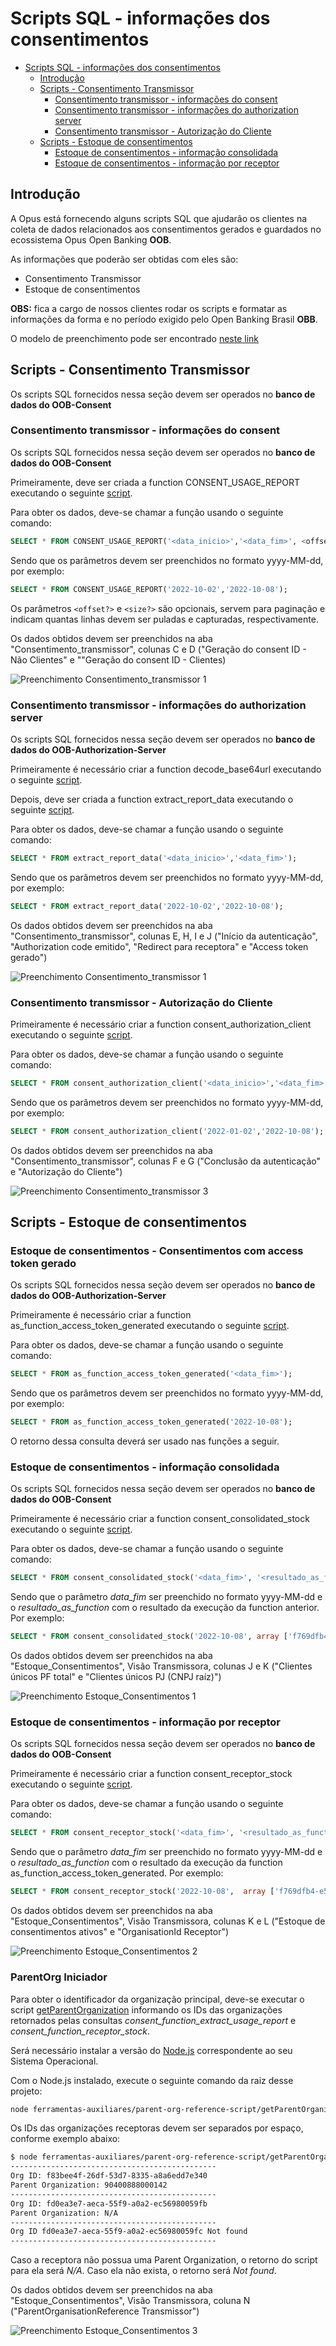 # Scripts SQL - informações dos consentimentos

- [Scripts SQL - informações dos consentimentos](#scripts-sql---informações-dos-consentimentos)
  - [Introdução](#introdução)
  - [Scripts - Consentimento Transmissor](#scripts---consentimento-transmissor)
    - [Consentimento transmissor - informações do consent](#consentimento-transmissor---informações-do-consent)
    - [Consentimento transmissor - informações do authorization server](#consentimento-transmissor---informações-do-authorization-server)
    - [Consentimento transmissor - Autorização do Cliente](#consentimento-transmissor---autorização-do-cliente)    
  - [Scripts - Estoque de consentimentos](#scripts---estoque-de-consentimentos)
    - [Estoque de consentimentos - informação consolidada](#estoque-de-consentimentos---informação-consolidada)
    - [Estoque de consentimentos - informação por receptor](#estoque-de-consentimentos---informação-por-receptor)

## Introdução

A Opus está fornecendo alguns scripts SQL que ajudarão os clientes na coleta
de dados relacionados aos consentimentos gerados e guardados no ecossistema Opus
Open Banking **OOB**.

As informações que poderão ser obtidas com eles são:

- Consentimento Transmissor
- Estoque de consentimentos

**OBS:** fica a cargo de nossos clientes
rodar os scripts e formatar as informações da forma e no período exigido pelo Open
Banking Brasil **OBB**.

O modelo de preenchimento pode ser encontrado [neste link](attachments/fase_2_interoperabilidade_modelo.xlsx)

## Scripts - Consentimento Transmissor

Os scripts SQL fornecidos nessa seção devem ser operados no
**banco de dados do OOB-Consent**

### Consentimento transmissor - informações do consent

Os scripts SQL fornecidos nessa seção devem ser operados no
**banco de dados do OOB-Consent**

Primeiramente, deve ser criada a function CONSENT_USAGE_REPORT executando o seguinte [script](attachments/consent_function_extract_usage_report.sql).

Para obter os dados, deve-se chamar a função usando o seguinte comando:

```sql
SELECT * FROM CONSENT_USAGE_REPORT('<data_inicio>','<data_fim>', <offset?>, <size?>);
```

Sendo que os parâmetros devem ser preenchidos no formato yyyy-MM-dd, por exemplo:

```sql
SELECT * FROM CONSENT_USAGE_REPORT('2022-10-02','2022-10-08');
```

Os parâmetros `<offset?>` e `<size?>` são opcionais, servem para paginação e indicam quantas linhas devem
ser puladas e capturadas, respectivamente.

Os dados obtidos devem ser preenchidos na aba "Consentimento_transmissor", colunas C e D ("Geração do consent ID - Não Clientes" e ""Geração do consent ID   -  Clientes)


![Preenchimento Consentimento_transmissor 1](attachments/img/img_consent_usage_report.png)

### Consentimento transmissor - informações do authorization server

Os scripts SQL fornecidos nessa seção devem ser operados no
**banco de dados do OOB-Authorization-Server**

Primeiramente é necessário criar a function decode_base64url executando o
seguinte [script](attachments/as_function_decode_base64url.sql).

Depois, deve ser criada a function extract_report_data executando o seguinte [script](attachments/as_function_extract_report_data.sql).

Para obter os dados, deve-se chamar a função usando o seguinte comando:

```sql
SELECT * FROM extract_report_data('<data_inicio>','<data_fim>');
```

Sendo que os parâmetros devem ser preenchidos no formato yyyy-MM-dd, por exemplo:

```sql
SELECT * FROM extract_report_data('2022-10-02','2022-10-08');
```

Os dados obtidos devem ser preenchidos na aba "Consentimento_transmissor", colunas E, H, I e J ("Início da autenticação", "Authorization code emitido", "Redirect para receptora" e "Access token gerado")

![Preenchimento Consentimento_transmissor 1](attachments/img/img_extract_report_data.png)

### Consentimento transmissor - Autorização do Cliente

Primeiramente é necessário criar a function consent_authorization_client
executando o seguinte [script](attachments/consent_function_authorization_client.sql).

Para obter os dados, deve-se chamar a função usando o seguinte comando:

```sql
SELECT * FROM consent_authorization_client('<data_inicio>','<data_fim>');
```

Sendo que os parâmetros devem ser preenchidos no formato yyyy-MM-dd, por exemplo:

```sql
SELECT * FROM consent_authorization_client('2022-01-02','2022-10-08');
```

Os dados obtidos devem ser preenchidos na aba "Consentimento_transmissor", colunas F e G ("Conclusão da autenticação" e "Autorização do Cliente")

![Preenchimento Consentimento_transmissor 3](attachments/img/img_consent_authorization_client.png)

## Scripts - Estoque de consentimentos

### Estoque de consentimentos - Consentimentos com access token gerado

Os scripts SQL fornecidos nessa seção devem ser operados no
**banco de dados do OOB-Authorization-Server**

Primeiramente é necessário criar a function as_function_access_token_generated
executando o seguinte [script](attachments/as_function_access_token_generated.sql).

Para obter os dados, deve-se chamar a função usando o seguinte comando:

```sql
SELECT * FROM as_function_access_token_generated('<data_fim>');
```

Sendo que os parâmetros devem ser preenchidos no formato yyyy-MM-dd, por exemplo:

```sql
SELECT * FROM as_function_access_token_generated('2022-10-08');
```

O retorno dessa consulta deverá ser usado nas funções a seguir.

### Estoque de consentimentos - informação consolidada

Os scripts SQL fornecidos nessa seção devem ser operados no
**banco de dados do OOB-Consent**

Primeiramente é necessário criar a function consent_consolidated_stock executando
o seguinte [script](attachments/consent_function_consolidated_stock.sql).

Para obter os dados, deve-se chamar a função usando o seguinte comando:

```sql
SELECT * FROM consent_consolidated_stock('<data_fim>', '<resultado_as_function>');
```

Sendo que o parâmetro *data_fim* ser preenchido no formato yyyy-MM-dd e o *resultado_as_function*
com o resultado da execução da function anterior. Por exemplo:

```sql
SELECT * FROM consent_consolidated_stock('2022-10-08', array ['f769dfb4-e537-4458-9408-42b24ef1edc8','c33da603-f7a6-42af-9eba-d10ca59c463b']);
```

Os dados obtidos devem ser preenchidos na aba "Estoque_Consentimentos", Visão Transmissora, colunas J e K ("Clientes únicos PF total" e "Clientes únicos PJ (CNPJ raíz)")

![Preenchimento Estoque_Consentimentos 1](attachments/img/img_consent_consolidated_stock.png)

### Estoque de consentimentos - informação por receptor

Os scripts SQL fornecidos nessa seção devem ser operados no
**banco de dados do OOB-Consent**

Primeiramente é necessário criar a function consent_receptor_stock executando o
seguinte [script](attachments/consent_function_receptor_stock.sql).

Para obter os dados, deve-se chamar a função usando o seguinte comando:

```sql
SELECT * FROM consent_receptor_stock('<data_fim>', '<resultado_as_function>');
```

Sendo que o parâmetro *data_fim* ser preenchido no formato yyyy-MM-dd e o *resultado_as_function*
com o resultado da execução da function as_function_access_token_generated. Por exemplo:

```sql
SELECT * FROM consent_receptor_stock('2022-10-08',  array ['f769dfb4-e537-4458-9408-42b24ef1edc8','c33da603-f7a6-42af-9eba-d10ca59c463b']);
```

Os dados obtidos devem ser preenchidos na aba "Estoque_Consentimentos", Visão Transmissora, colunas K e L ("Estoque de consentimentos ativos" e "OrganisationId Receptor")

![Preenchimento Estoque_Consentimentos 2](attachments/img/img_consent_receptor_stock.png)

### ParentOrg Iniciador

Para obter o identificador da organização principal, deve-se executar o script [getParentOrganization](../parent-org-reference-script/getParentOrganization.js)
informando os IDs das organizações retornados pelas consultas
*consent_function_extract_usage_report* e *consent_function_receptor_stock*.

Será necessário instalar a versão do [Node.js](https://nodejs.org/en/download)
correspondente ao seu Sistema Operacional.

Com o Node.js instalado, execute o seguinte comando da raiz desse projeto:

```bash
node ferramentas-auxiliares/parent-org-reference-script/getParentOrganization.js [IDs das Orgs Iniciadoras]
```

Os IDs das organizações receptoras devem ser separados por espaço,
conforme exemplo abaixo:

```bash
$ node ferramentas-auxiliares/parent-org-reference-script/getParentOrganization.js f83bee4f-26df-53d7-8335-a8a6edd7e340 fd0ea3e7-aeca-55f9-a0a2-ec56980059fb fd0ea3e7-aeca-55f9-a0a2-ec56980059fc
----------------------------------------------
Org ID: f83bee4f-26df-53d7-8335-a8a6edd7e340
Parent Organization: 90400888000142
----------------------------------------------
Org ID: fd0ea3e7-aeca-55f9-a0a2-ec56980059fb
Parent Organization: N/A
----------------------------------------------
Org ID fd0ea3e7-aeca-55f9-a0a2-ec56980059fc Not found
----------------------------------------------
```

Caso a receptora não possua uma Parent Organization, o retorno do script para
ela será *N/A*. Caso ela não exista, o retorno será *Not found*.

Os dados obtidos devem ser preenchidos na aba "Estoque_Consentimentos", Visão Transmissora, coluna N ("ParentOrganisationReference
Transmissor")

![Preenchimento Estoque_Consentimentos 3](attachments/img/img_getParentOrganization.png)